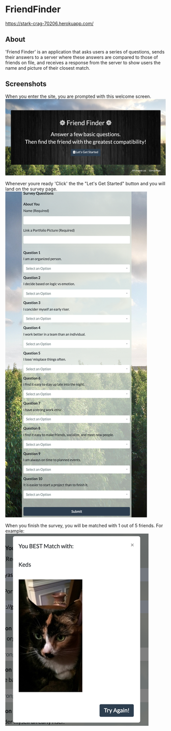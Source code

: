 # FriendFinder

https://stark-crag-70206.herokuapp.com/

## About

'Friend Finder' is an application that asks users a series of questions, sends their answers to a server where these answers are compared to those of friends on file, and receives a response from the server to show users the name and picture of their closest match.

## Screenshots

When you enter the site, you are prompted with this welcome screen.
![](/app/public/images/main.png)

Whenever youre ready 'Click' the the "Let's Get Started" button and you will land on the survey page.
![](/app/public/images/survey.png)

When you finish the survey, you will be matched with 1 out of 5 friends. For example:
![](/app/public/images/result.png)
